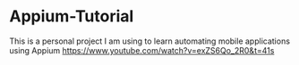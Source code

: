 # Appium-Tutorial

This is a personal project I am using to learn automating mobile applications using Appium
https://www.youtube.com/watch?v=exZS6Qo_2R0&t=41s
